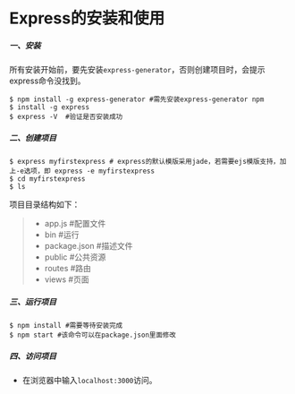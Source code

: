 # Express的安装和使用

##### 一、安装

所有安装开始前，要先安装`express-generator`，否则创建项目时，会提示express命令没找到。

```
$ npm install -g express-generator #需先安装express-generator npm 
$ install -g express
$ express -V  #验证是否安装成功
```

##### 二、创建项目

```
$ express myfirstexpress # express的默认模版采用jade，若需要ejs模版支持，加上-e选项，即 express -e myfirstexpress
$ cd myfirstexpress
$ ls
```

项目目录结构如下：

> * app.js               \#配置文件
> * bin                    \#运行
> * package.json   \#描述文件
> * public               \#公共资源
> * routes               \#路由
> * views                \#页面

##### 三、运行项目

```
$ npm install #需要等待安装完成
$ npm start #该命令可以在package.json里面修改
```

##### 四、访问项目

* 在浏览器中输入`localhost:3000`访问。



